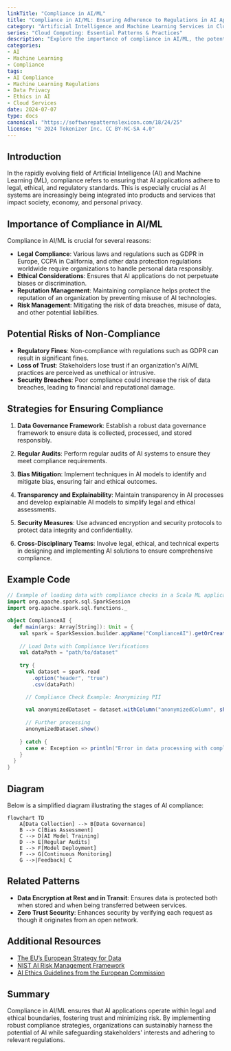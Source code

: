 ```yaml
---
linkTitle: "Compliance in AI/ML"
title: "Compliance in AI/ML: Ensuring Adherence to Regulations in AI Applications"
category: "Artificial Intelligence and Machine Learning Services in Cloud"
series: "Cloud Computing: Essential Patterns & Practices"
description: "Explore the importance of compliance in AI/ML, the potential risks of non-compliance, and strategies to ensure that AI applications adhere to relevant regulations."
categories:
- AI
- Machine Learning
- Compliance
tags:
- AI Compliance
- Machine Learning Regulations
- Data Privacy
- Ethics in AI
- Cloud Services
date: 2024-07-07
type: docs
canonical: "https://softwarepatternslexicon.com/18/24/25"
license: "© 2024 Tokenizer Inc. CC BY-NC-SA 4.0"
---
```


## Introduction

In the rapidly evolving field of Artificial Intelligence (AI) and Machine Learning (ML), compliance refers to ensuring that AI applications adhere to legal, ethical, and regulatory standards. This is especially crucial as AI systems are increasingly being integrated into products and services that impact society, economy, and personal privacy.

## Importance of Compliance in AI/ML

Compliance in AI/ML is crucial for several reasons:

- **Legal Compliance**: Various laws and regulations such as GDPR in Europe, CCPA in California, and other data protection regulations worldwide require organizations to handle personal data responsibly.
- **Ethical Considerations**: Ensures that AI applications do not perpetuate biases or discrimination.
- **Reputation Management**: Maintaining compliance helps protect the reputation of an organization by preventing misuse of AI technologies.
- **Risk Management**: Mitigating the risk of data breaches, misuse of data, and other potential liabilities.

## Potential Risks of Non-Compliance

- **Regulatory Fines**: Non-compliance with regulations such as GDPR can result in significant fines.
- **Loss of Trust**: Stakeholders lose trust if an organization's AI/ML practices are perceived as unethical or intrusive.
- **Security Breaches**: Poor compliance could increase the risk of data breaches, leading to financial and reputational damage.

## Strategies for Ensuring Compliance

1. **Data Governance Framework**: Establish a robust data governance framework to ensure data is collected, processed, and stored responsibly.
 
2. **Regular Audits**: Perform regular audits of AI systems to ensure they meet compliance requirements.
   
3. **Bias Mitigation**: Implement techniques in AI models to identify and mitigate bias, ensuring fair and ethical outcomes.
   
4. **Transparency and Explainability**: Maintain transparency in AI processes and develop explainable AI models to simplify legal and ethical assessments.

5. **Security Measures**: Use advanced encryption and security protocols to protect data integrity and confidentiality.
   
6. **Cross-Disciplinary Teams**: Involve legal, ethical, and technical experts in designing and implementing AI solutions to ensure comprehensive compliance.

## Example Code

```scala
// Example of loading data with compliance checks in a Scala ML application
import org.apache.spark.sql.SparkSession
import org.apache.spark.sql.functions._

object ComplianceAI {
  def main(args: Array[String]): Unit = {
    val spark = SparkSession.builder.appName("ComplianceAI").getOrCreate()
    
    // Load Data with Compliance Verifications
    val dataPath = "path/to/dataset"
    
    try {
      val dataset = spark.read
        .option("header", "true")
        .csv(dataPath)

      // Compliance Check Example: Anonymizing PII
      
      val anonymizedDataset = dataset.withColumn("anonymizedColumn", sha2(col("sensitiveColumn"), 256))
      
      // Further processing
      anonymizedDataset.show()
      
    } catch {
      case e: Exception => println("Error in data processing with compliance: " + e.getMessage)
    }
  }
}

```

## Diagram

Below is a simplified diagram illustrating the stages of AI compliance:

```mermaid
flowchart TD
    A[Data Collection] --> B[Data Governance]
    B --> C[Bias Assessment]
    C --> D[AI Model Training]
    D --> E[Regular Audits]
    E --> F[Model Deployment]
    F --> G[Continuous Monitoring]
    G -->|Feedback| C
```

## Related Patterns

- **Data Encryption at Rest and in Transit**: Ensures data is protected both when stored and when being transferred between services.
- **Zero Trust Security**: Enhances security by verifying each request as though it originates from an open network.

## Additional Resources

- [The EU’s European Strategy for Data](https://ec.europa.eu/digital-strategy)
- [NIST AI Risk Management Framework](https://www.nist.gov)
- [AI Ethics Guidelines from the European Commission](https://ec.europa.eu/digital-strategy)

## Summary

Compliance in AI/ML ensures that AI applications operate within legal and ethical boundaries, fostering trust and minimizing risk. By implementing robust compliance strategies, organizations can sustainably harness the potential of AI while safeguarding stakeholders' interests and adhering to relevant regulations.
